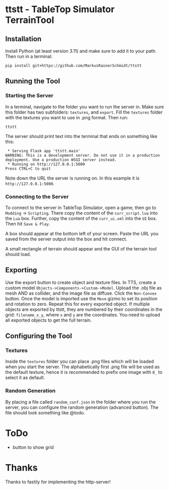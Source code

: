 # ttstt - TableTop Simulator TerrainTool

## Installation

Install Python (at least version 3.11) and make sure to add it to your path.
Then run in a terminal:

    pip install git+https://github.com/MarkusRainerSchmidt/ttstt

## Running the Tool

### Starting the Server

In a terminal, navigate to the folder you want to run the server in.
Make sure this folder has two subfolders: `textures`, and `export`.
Fill the `textures` folder with the textures you want to use in .png format.
Then run:

    ttstt

The server should print text into the terminal that ends on something like this:

     * Serving Flask app 'ttstt.main'
    WARNING: This is a development server. Do not use it in a production deployment. Use a production WSGI server instead.
     * Running on http://127.0.0.1:5000
    Press CTRL+C to quit

Note down the URL the server is running on. In this example it is `http://127.0.0.1:5000`.

### Connecting to the Server

To connect to the server in TableTop Simulator, open a game, then go to `Modding` -> `Scripting`.
There copy the content of the `curr_script.lua` into the `Lua` box.
Further, copy the content of the `curr_ui.xml` into the `UI` box. Then hit `Save & Play`.

A box should appear at the bottom left of your screen. 
Paste the URL you saved from the server output into the box and hit connect.

A small rectangle of terrain should appear and the GUI of the terrain tool should load.

## Exporting

Use the export button to create object and texture files. In TTS, create a custom model `Objects->Components->Custom->Model`.
Upload the .obj file as mesh AND as collider, and the image file as diffuse. Click the `Non-Convex` button. 
Once the model is imported use the `Move` gizmo to set its position and rotation to zero. 
Repeat this for every exported object.
If multiple objects are exported by ttstt, they are numbered by their coordinates in the grid: `filename_x_y`, where `x` and `y` are the coordinates.
You need to upload all exported objects to get the full terrain.


## Configuring the Tool

### Textures

Inside the `textures` folder you can place .png files which will be loaded when you start the server.
The alphabetically first .png file will be used as the default texture, 
hence it is recommended to prefix one image with `0_` to select it as default.

### Random Generation

By placing a file called `random_conf.json` in the folder where you run the server,
you can configure the random generation (advanced button).
The file should look something like @todo.

# ToDo

- button to show grid

# Thanks

Thanks to fastily for implementing the http-server!